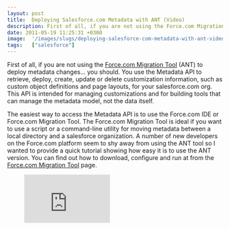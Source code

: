 ```yaml
---
layout: post
title:  Deploying Salesforce.com Metadata with ANT (Video)
description: First of all, if you are not using the Force.com Migration Tool  (ANT) to deploy metadata changes... you should. You use the Metadata API to retrieve, deploy, create, update or delete customization information, such as custom object definitions and page layouts, for your salesforce.com org. This API is intended for managing customizations and for building tools that can manage the metadata model, not the data itself. The easiest way to access the Metadata API is to use the Force.com IDE or Force
date: 2011-05-19 11:25:31 +0300
image:  '/images/slugs/deploying-salesforce-com-metadata-with-ant-video.jpg'
tags:   ["salesforce"]
---
```

<p>First of all, if you are not using the <a href="http://wiki.developerforce.com/page/Force.com_Migration_Tool">Force.com Migration Tool</a> (ANT) to deploy metadata changes... you should. You use the Metadata API to retrieve, deploy, create, update or delete customization information, such as custom object definitions and page layouts, for your salesforce.com org. This API is intended for managing customizations and for building tools that can manage the metadata model, not the data itself.</p>
<p>The easiest way to access the Metadata API is to use the Force.com IDE or Force.com Migration Tool. The Force.com Migration Tool is ideal if you want to use a script or a command-line utility for moving metadata between a local directory and a salesforce organization. A number of new developers on the Force.com platform seem to shy away from using the ANT tool so I wanted to provide a quick tutorial showing how easy it is to use the ANT version. You can find out how to download, configure and run at from the <a href="http://wiki.developerforce.com/page/Force.com_Migration_Tool">Force.com Migration Tool</a> page.</p>
<figure class="kg-card kg-embed-card"><iframe width="200" height="113" src="https://www.youtube.com/embed/f5UlWurQzHQ?start=8&feature=oembed" frameborder="0" allow="accelerometer; autoplay; clipboard-write; encrypted-media; gyroscope; picture-in-picture" allowfullscreen></iframe></figure>
